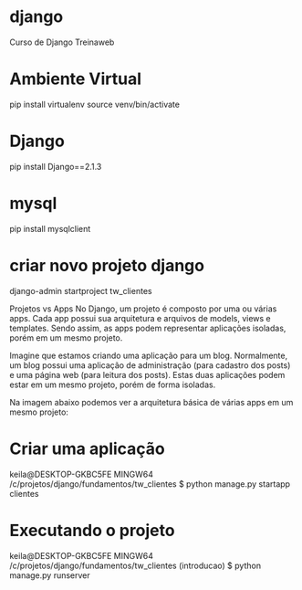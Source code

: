 # django
Curso de Django Treinaweb

# Ambiente Virtual
pip install virtualenv
source venv/bin/activate

# Django
pip install Django==2.1.3

# mysql
pip install mysqlclient

# criar novo projeto django
django-admin startproject tw_clientes

Projetos vs Apps
No Django, um projeto é composto por uma ou várias apps. Cada app possui sua arquitetura e arquivos de models, views e templates. Sendo assim, as apps podem representar aplicações isoladas, porém em um mesmo projeto.

Imagine que estamos criando uma aplicação para um blog. Normalmente, um blog possui uma aplicação de administração (para cadastro dos posts) e uma página web (para leitura dos posts). Estas duas aplicações podem estar em um mesmo projeto, porém de forma isoladas.

Na imagem abaixo podemos ver a arquitetura básica de várias apps em um mesmo projeto:

# Criar uma aplicação
keila@DESKTOP-GKBC5FE MINGW64 /c/projetos/django/fundamentos/tw_clientes
$ python manage.py startapp clientes

# Executando o projeto
keila@DESKTOP-GKBC5FE MINGW64 /c/projetos/django/fundamentos/tw_clientes (introducao)
$ python manage.py runserver

